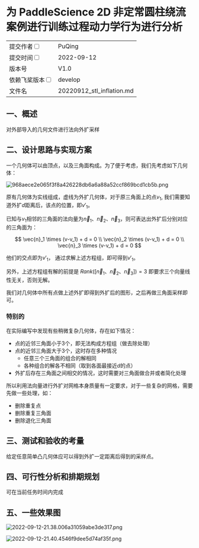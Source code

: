 # 为 PaddleScience 2D 非定常圆柱绕流案例进行训练过程动力学行为进行分析

|                                                                |                                                         |
| -------------------------------------------------------------- | ------------------------------------------------------- |
| 提交作者<input type="checkbox" class="rowselector hidden">     | PuQing                                                  |
| 提交时间<input type="checkbox" class="rowselector hidden">     | 2022-09-12                                              |
| 版本号                                                         | V1.0                                                    |
| 依赖飞桨版本<input type="checkbox" class="rowselector hidden"> | develop                                                 |
| 文件名                                                         | 20220912_stl_inflation.md |

## 一、概述

对外部导入的几何文件进行法向外扩采样

## 二、设计思路与实现方案

一个几何体可以由顶点，以及三角面构成。为了便于考虑，我们先考虑如下几何体：

![968aece2e065f3f8a426228db6a6a88a52ccf869bcd1cb5b.png](https://images.puqing.work/968aece2e065f3f8a426228db6a6a88a52ccf869bcd1cb5b.png)

原有几何体为实线组成，虚线为外扩几何体，对于原三角面上的点$v_1$, 我们需要知道外扩$d$距离后，该点的位置，即$v'_1$。

已知与$v_1$相邻的三角面的法向量为$\vec{n}_1$、$\vec{n}_2$、$\vec{n}_3$，则可表达出外扩后分别对应的三角面为：

$$
\vec{n}_1 \times (v-v_1) + d = 0 \\
\vec{n}_2 \times (v-v_1) + d = 0 \\
\vec{n}_3 \times (v-v_1) + d = 0
$$

他们的交点即为$v'_1$， 通过求解上述方程组，即可得到$v'_1$。

另外，上述方程组有解的前提是 $Rank([\vec{n}_1、\vec{n}_2、\vec{n}_3])=3$ 即要求三个向量线性无关，否则无解。

我们对几何体中所有点做上述外扩即得到外扩后的图形，之后再做三角面采样即可。

### 特别的

在实际编写中发现有些稍微复杂几何体，存在如下情况：

- 点的近邻三角面小于3个，即无法构成方程组（做去除处理）
- 点的近邻三角面大于3个，这时存在多种情况
  - 任意三个三角面的组合的解相同
  - 各种组合的解各不相同（取到各面最接近$d$的点）
- 外扩后存在三角面之间相交的情况，这时需要对三角面做合并或者简化处理

所以利用法向量进行外扩对网格本身质量有一定要求，对于一些复杂的网格，需要先做一些处理，如：

- 删除重复点
- 删除重复三角面
- 删除退化三角面

## 三、测试和验收的考量

给定任意简单凸几何体应可以得到外扩一定距离后得到的采样点。

## 四、可行性分析和排期规划

可在当前任务时间内完成

## 五、一些效果图

![2022-09-12-21.38.006a31059abe3de317.png](https://images.puqing.work/2022-09-12-21.38.006a31059abe3de317.png)

![2022-09-12-21.40.4546f9dee5d74af35f.png](https://images.puqing.work/2022-09-12-21.40.4546f9dee5d74af35f.png)
